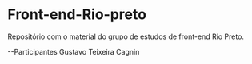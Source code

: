 Front-end-Rio-preto
===================
Repositório com o material do grupo de estudos de front-end Rio Preto.

--Participantes
Gustavo Teixeira Cagnin
